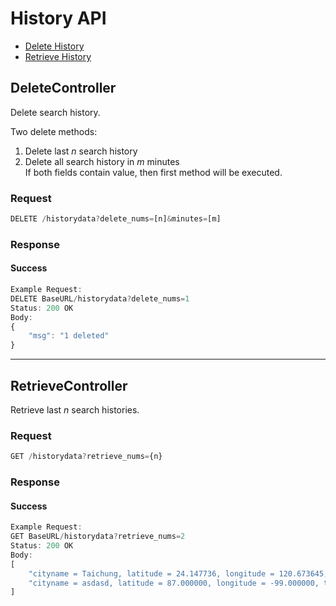 # History API
  - [Delete History](#deletecontroller)
  - [Retrieve History](#retrievecontroller)

## DeleteController
Delete search history.
  
Two delete methods:  
1. Delete last $n$ search history
2. Delete all search history in $m$ minutes  
   If both fields contain value, then first method will be executed.
### Request
```js
DELETE /historydata?delete_nums=[n]&minutes=[m]
```
### Response
#### Success
```js
Example Request:
DELETE BaseURL/historydata?delete_nums=1
Status: 200 OK
Body:
{
    "msg": "1 deleted"
}
```

---
## RetrieveController
Retrieve last $n$ search histories.
### Request
```js
GET /historydata?retrieve_nums={n}
```
### Response
#### Success
```js
Example Request:
GET BaseURL/historydata?retrieve_nums=2
Status: 200 OK
Body:
[
    "cityname = Taichung, latitude = 24.147736, longitude = 120.673645, temperature = 0.00, last_modify = 2023/5/4 下午 10:11:03, search_time = 2023/5/4 下午 10:11:28 ",
    "cityname = asdasd, latitude = 87.000000, longitude = -99.000000, temperature = 300.00, last_modify = 2023/5/4 上午 04:52:00, search_time = 2023/5/4 上午 05:58:45 "
]
```

